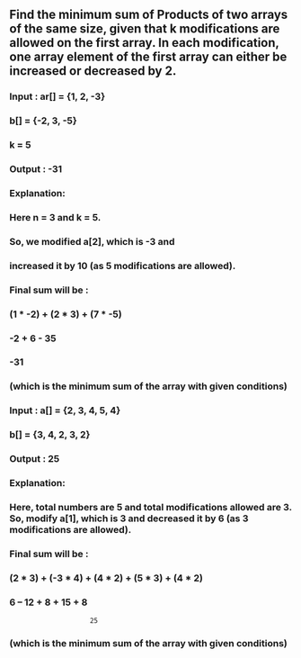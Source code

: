 ## Find the minimum sum of Products of two arrays of the same size, given that k modifications are allowed on the first array. In each modification, one array element of the first array can either be increased or decreased by 2.

### Input : ar[] = {1, 2, -3}
###         b[]  = {-2, 3, -5}
###          k = 5
### Output : -31
### Explanation:
### Here n = 3 and k = 5. 
### So, we modified a[2], which is -3 and 
### increased it by 10 (as 5 modifications are allowed).
### Final sum will be :
### (1 * -2) + (2 * 3) + (7 * -5)
###    -2    +    6    -    35
###              -31
### (which is the minimum sum of the array with given conditions)
### Input : a[] = {2, 3, 4, 5, 4}
###         b[] = {3, 4, 2, 3, 2}
### Output : 25
### Explanation: 
### Here, total numbers are 5 and total modifications allowed are 3. So, modify a[1], which is 3 and decreased it by 6 (as 3 modifications are allowed).
### Final sum will be :
### (2 * 3) + (-3 * 4) + (4 * 2) + (5 * 3) + (4 * 2)
###    6    –    12    +    8    +    15   +    8
                        25
### (which is the minimum sum of the array with given conditions)
